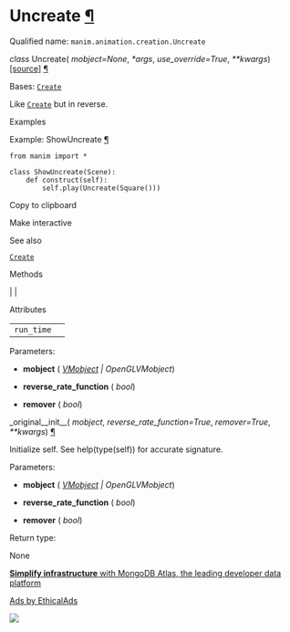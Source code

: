 # Uncreate [¶](https://docs.manim.community/en/stable/reference/manim.animation.creation.Uncreate.html\#uncreate "Link to this heading")

Qualified name: `manim.animation.creation.Uncreate`

_class_ Uncreate( _mobject=None_, _\*args_, _use\_override=True_, _\*\*kwargs_) [\[source\]](https://docs.manim.community/en/stable/_modules/manim/animation/creation.html#Uncreate) [¶](https://docs.manim.community/en/stable/reference/manim.animation.creation.Uncreate.html#manim.animation.creation.Uncreate "Link to this definition")

Bases: [`Create`](https://docs.manim.community/en/stable/reference/manim.animation.creation.Create.html#manim.animation.creation.Create "manim.animation.creation.Create")

Like [`Create`](https://docs.manim.community/en/stable/reference/manim.animation.creation.Create.html#manim.animation.creation.Create "manim.animation.creation.Create") but in reverse.

Examples

Example: ShowUncreate [¶](https://docs.manim.community/en/stable/reference/manim.animation.creation.Uncreate.html#showuncreate)

```
from manim import *

class ShowUncreate(Scene):
    def construct(self):
        self.play(Uncreate(Square()))

```

Copy to clipboard

Make interactive

See also

[`Create`](https://docs.manim.community/en/stable/reference/manim.animation.creation.Create.html#manim.animation.creation.Create "manim.animation.creation.Create")

Methods

|
|

Attributes

|     |     |
| --- | --- |
| `run_time` |  |

Parameters:

- **mobject** ( [_VMobject_](https://docs.manim.community/en/stable/reference/manim.mobject.types.vectorized_mobject.VMobject.html#manim.mobject.types.vectorized_mobject.VMobject "manim.mobject.types.vectorized_mobject.VMobject") _\|_ _OpenGLVMobject_)

- **reverse\_rate\_function** ( _bool_)

- **remover** ( _bool_)


\_original\_\_init\_\_( _mobject_, _reverse\_rate\_function=True_, _remover=True_, _\*\*kwargs_) [¶](https://docs.manim.community/en/stable/reference/manim.animation.creation.Uncreate.html#manim.animation.creation.Uncreate._original__init__ "Link to this definition")

Initialize self. See help(type(self)) for accurate signature.

Parameters:

- **mobject** ( [_VMobject_](https://docs.manim.community/en/stable/reference/manim.mobject.types.vectorized_mobject.VMobject.html#manim.mobject.types.vectorized_mobject.VMobject "manim.mobject.types.vectorized_mobject.VMobject") _\|_ _OpenGLVMobject_)

- **reverse\_rate\_function** ( _bool_)

- **remover** ( _bool_)


Return type:

None

[**Simplify infrastructure** with MongoDB Atlas, the leading developer data platform](https://server.ethicalads.io/proxy/click/8268/019600e4-e236-77c1-be16-28e91261ee0d/)

[Ads by EthicalAds](https://www.ethicalads.io/advertisers/?ref=ea-text)

![](https://server.ethicalads.io/proxy/view/8268/019600e4-e236-77c1-be16-28e91261ee0d/)